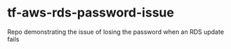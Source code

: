 # tf-aws-rds-password-issue

Repo demonstrating the issue of losing the password when an RDS update fails
